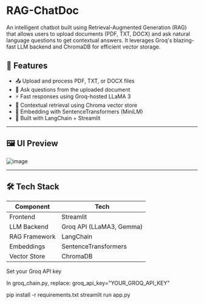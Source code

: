 # RAG-ChatDoc
An intelligent chatbot built using Retrieval-Augmented Generation (RAG) that allows users to upload documents (PDF, TXT, DOCX) and ask natural language questions to get contextual answers. It leverages Groq's blazing-fast LLM backend and ChromaDB for efficient vector storage.

## 🚀 Features

- 📤 Upload and process PDF, TXT, or DOCX files
- 🤖 Ask questions from the uploaded document
- ⚡ Fast responses using Groq-hosted LLaMA 3
- 🔎 Contextual retrieval using Chroma vector store
- 🧠 Embedding with SentenceTransformers (MiniLM)
- 🧱 Built with LangChain + Streamlit

---

## 🖼️ UI Preview
![image](https://github.com/user-attachments/assets/0c4b6e28-d6c8-44ad-8ff8-648a7a061aa8)


---

## 🛠️ Tech Stack

| Component           | Tech                     |
|---------------------|--------------------------|
| Frontend            | Streamlit                |
| LLM Backend         | Groq API (LLaMA3, Gemma) |
| RAG Framework       | LangChain                |
| Embeddings          | SentenceTransformers     |
| Vector Store        | ChromaDB                 |


Set your Groq API key

In groq_chain.py, replace:
groq_api_key="YOUR_GROQ_API_KEY"

pip install -r requirements.txt
streamlit run app.py
